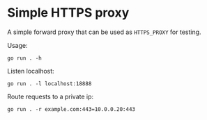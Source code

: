 # Simple HTTPS proxy

A simple forward proxy that can be used as `HTTPS_PROXY` for testing.

Usage:
```
go run . -h
```

Listen localhost:
```
go run . -l localhost:18888
```

Route requests to a private ip:
```
go run . -r example.com:443=10.0.0.20:443
```
